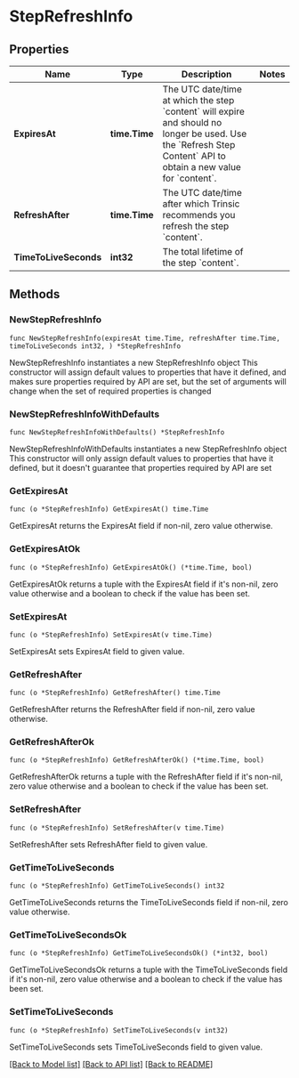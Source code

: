 # StepRefreshInfo

## Properties

Name | Type | Description | Notes
------------ | ------------- | ------------- | -------------
**ExpiresAt** | **time.Time** | The UTC date/time at which the step &#x60;content&#x60; will expire and should no longer be used.                Use the &#x60;Refresh Step Content&#x60; API to obtain a new value for &#x60;content&#x60;. | 
**RefreshAfter** | **time.Time** | The UTC date/time after which Trinsic recommends you refresh the step &#x60;content&#x60;. | 
**TimeToLiveSeconds** | **int32** | The total lifetime of the step &#x60;content&#x60;. | 

## Methods

### NewStepRefreshInfo

`func NewStepRefreshInfo(expiresAt time.Time, refreshAfter time.Time, timeToLiveSeconds int32, ) *StepRefreshInfo`

NewStepRefreshInfo instantiates a new StepRefreshInfo object
This constructor will assign default values to properties that have it defined,
and makes sure properties required by API are set, but the set of arguments
will change when the set of required properties is changed

### NewStepRefreshInfoWithDefaults

`func NewStepRefreshInfoWithDefaults() *StepRefreshInfo`

NewStepRefreshInfoWithDefaults instantiates a new StepRefreshInfo object
This constructor will only assign default values to properties that have it defined,
but it doesn't guarantee that properties required by API are set

### GetExpiresAt

`func (o *StepRefreshInfo) GetExpiresAt() time.Time`

GetExpiresAt returns the ExpiresAt field if non-nil, zero value otherwise.

### GetExpiresAtOk

`func (o *StepRefreshInfo) GetExpiresAtOk() (*time.Time, bool)`

GetExpiresAtOk returns a tuple with the ExpiresAt field if it's non-nil, zero value otherwise
and a boolean to check if the value has been set.

### SetExpiresAt

`func (o *StepRefreshInfo) SetExpiresAt(v time.Time)`

SetExpiresAt sets ExpiresAt field to given value.


### GetRefreshAfter

`func (o *StepRefreshInfo) GetRefreshAfter() time.Time`

GetRefreshAfter returns the RefreshAfter field if non-nil, zero value otherwise.

### GetRefreshAfterOk

`func (o *StepRefreshInfo) GetRefreshAfterOk() (*time.Time, bool)`

GetRefreshAfterOk returns a tuple with the RefreshAfter field if it's non-nil, zero value otherwise
and a boolean to check if the value has been set.

### SetRefreshAfter

`func (o *StepRefreshInfo) SetRefreshAfter(v time.Time)`

SetRefreshAfter sets RefreshAfter field to given value.


### GetTimeToLiveSeconds

`func (o *StepRefreshInfo) GetTimeToLiveSeconds() int32`

GetTimeToLiveSeconds returns the TimeToLiveSeconds field if non-nil, zero value otherwise.

### GetTimeToLiveSecondsOk

`func (o *StepRefreshInfo) GetTimeToLiveSecondsOk() (*int32, bool)`

GetTimeToLiveSecondsOk returns a tuple with the TimeToLiveSeconds field if it's non-nil, zero value otherwise
and a boolean to check if the value has been set.

### SetTimeToLiveSeconds

`func (o *StepRefreshInfo) SetTimeToLiveSeconds(v int32)`

SetTimeToLiveSeconds sets TimeToLiveSeconds field to given value.



[[Back to Model list]](../README.md#documentation-for-models) [[Back to API list]](../README.md#documentation-for-api-endpoints) [[Back to README]](../README.md)


